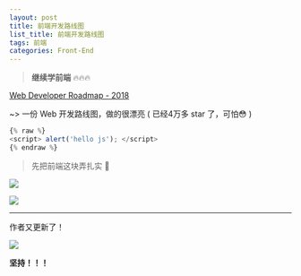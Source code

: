 ```yaml
---
layout: post
title: 前端开发路线图
list_title: 前端开发路线图
tags: 前端
categories: Front-End
---
```



> __继续学前端__  🔥🔥🔥

[Web Developer Roadmap - 2018](https://github.com/kamranahmedse/developer-roadmap)

~> 一份 Web 开发路线图，做的很漂亮 ( 已经4万多 star 了，可怕😳 )

```javascript
{% raw %}
<script> alert('hello js'); </script>
{% endraw %}

```

> 先把前端这块弄扎实 💪

<!-- more -->

![](https://fangr-cc-image.oss-cn-beijing.aliyuncs.com/18-8-16/68178725.jpg)


![](https://fangr-cc-image.oss-cn-beijing.aliyuncs.com/18-8-16/55663718.jpg)


---
作者又更新了！

![](https://fangr-cc-image.oss-cn-beijing.aliyuncs.com/18-8-16/49748946.jpg)

__坚持！！！__

